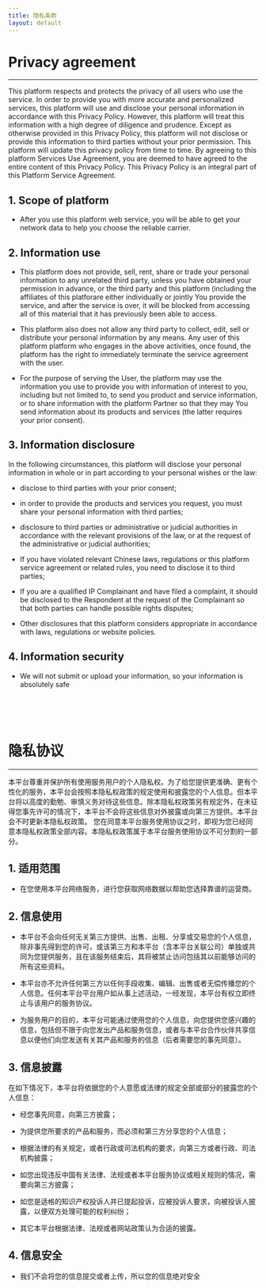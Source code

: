 ```yaml
---
title: 隐私条款
layout: default
---
```


# Privacy agreement
<hr />

This platform respects and protects the privacy of all users who use the service. In order to provide you with more accurate and personalized services, this platform will use and disclose your personal information in accordance with this Privacy Policy. However, this platform will treat this information with a high degree of diligence and prudence. Except as otherwise provided in this Privacy Policy, this platform will not disclose or provide this information to third parties without your prior permission. This platform will update this privacy policy from time to time. By agreeing to this platform Services Use Agreement, you are deemed to have agreed to the entire content of this Privacy Policy. This Privacy Policy is an integral part of this Platform Service Agreement.

## 1. Scope of platform

- After you use this platform web service, you will be able to get your network data to help you choose the reliable carrier.

## 2. Information use

- This platform does not provide, sell, rent, share or trade your personal information to any unrelated third party, unless you have obtained your permission in advance, or the third party and this platform (including the affiliates of this platforare either individually or jointly You provide the service, and after the service is over, it will be blocked from accessing all of this material that it has previously been able to access.

- This platform also does not allow any third party to collect, edit, sell or distribute your personal information by any means. Any user of this platform platform who engages in the above activities, once found, the platform has the right to immediately terminate the service agreement with the user.

- For the purpose of serving the User, the platform may use the information you use to provide you with information of interest to you, including but not limited to, to send you product and service information, or to share information with the platform Partner so that they may You send information about its products and services (the latter requires your prior consent).


## 3. Information disclosure

In the following circumstances, this platform will disclose your personal information in whole or in part according to your personal wishes or the law:

- disclose to third parties with your prior consent;

- in order to provide the products and services you request, you must share your personal information with third parties;

- disclosure to third parties or administrative or judicial authorities in accordance with the relevant provisions of the law, or at the request of the administrative or judicial authorities;

- If you have violated relevant Chinese laws, regulations or this platform service agreement or related rules, you need to disclose it to third parties;

- If you are a qualified IP Complainant and have filed a complaint, it should be disclosed to the Respondent at the request of the Complainant so that both parties can handle possible rights disputes;

- Other disclosures that this platform considers appropriate in accordance with laws, regulations or website policies.


## 4. Information security

- We will not submit or upload your information, so your information is absolutely safe


<br/>
<br/>
<br/>

# 隐私协议
<hr />

本平台尊重并保护所有使用服务用户的个人隐私权。为了给您提供更准确、更有个性化的服务，本平台会按照本隐私权政策的规定使用和披露您的个人信息。但本平台将以高度的勤勉、审慎义务对待这些信息。除本隐私权政策另有规定外，在未征得您事先许可的情况下，本平台不会将这些信息对外披露或向第三方提供。本平台会不时更新本隐私权政策。 您在同意本平台服务使用协议之时，即视为您已经同意本隐私权政策全部内容。本隐私权政策属于本平台服务使用协议不可分割的一部分。

## 1. 适用范围

- 在您使用本平台网络服务，进行您获取网络数据以帮助您选择靠谱的运营商。


## 2. 信息使用

- 本平台不会向任何无关第三方提供、出售、出租、分享或交易您的个人信息，除非事先得到您的许可，或该第三方和本平台（含本平台关联公司）单独或共同为您提供服务，且在该服务结束后，其将被禁止访问包括其以前能够访问的所有这些资料。

- 本平台亦不允许任何第三方以任何手段收集、编辑、出售或者无偿传播您的个人信息。任何本平台平台用户如从事上述活动，一经发现，本平台有权立即终止与该用户的服务协议。

- 为服务用户的目的，本平台可能通过使用您的个人信息，向您提供您感兴趣的信息，包括但不限于向您发出产品和服务信息，或者与本平台合作伙伴共享信息以便他们向您发送有关其产品和服务的信息（后者需要您的事先同意）。


## 3. 信息披露

在如下情况下，本平台将依据您的个人意愿或法律的规定全部或部分的披露您的个人信息：

- 经您事先同意，向第三方披露；

- 为提供您所要求的产品和服务，而必须和第三方分享您的个人信息；

- 根据法律的有关规定，或者行政或司法机构的要求，向第三方或者行政、司法机构披露；

- 如您出现违反中国有关法律、法规或者本平台服务协议或相关规则的情况，需要向第三方披露；

- 如您是适格的知识产权投诉人并已提起投诉，应被投诉人要求，向被投诉人披露，以便双方处理可能的权利纠纷；

- 其它本平台根据法律、法规或者网站政策认为合适的披露。


## 4. 信息安全

- 我们不会将您的信息提交或者上传，所以您的信息绝对安全
